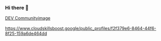 ### Hi there 👋

<!--
**Jogi27/Jogi27** is a ✨ _special_ ✨ repository because its `README.md` (this file) appears on your GitHub profile.

Here are some ideas to get you started:

- 🔭 I’m currently working on ...
- 🌱 I’m currently learning ...
- 👯 I’m looking to collaborate on ...
- 🤔 I’m looking for help with ...
- 💬 Ask me about ...
- 📫 How to reach me: ...
- 😄 Pronouns: ...
- ⚡ Fun fact: ...
-->

[DEV Community](https://dev.to/jogi27)[image](https://github.com/Jogi27/Jogi27/assets/117107815/e9d3025d-6a97-453e-a79b-b5e7353a41b2)
<br>
<br>
https://www.cloudskillsboost.google/public_profiles/f2f379e6-8464-44f6-8f25-159a6de464dd
